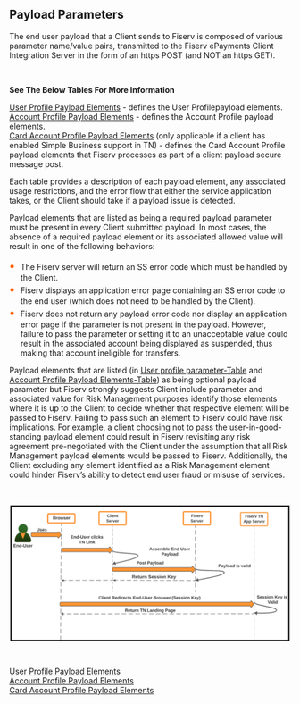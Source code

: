 ## Payload Parameters


The end user payload that a Client sends to Fiserv is composed of various parameter name/value pairs, transmitted to the Fiserv ePayments Client Integration Server in the form of an https POST (and NOT an https GET).


&nbsp;


**See The Below Tables For More Information**


[User Profile Payload Elements](?path=docs/getting-started/TN-Integration-Guide/SSO-Tables/table-1.md) - defines the User Profilepayload elements. </br>
[Account Profile Payload Elements](?path=docs/getting-started/TN-Integration-Guide/SSO-Tables/table-2.md) - defines the Account Profile payload elements. </br>
[Card Account Profile Payload Elements](?path=docs/getting-started/TN-Integration-Guide/SSO-Tables/table-3.md) (only applicable if a client has enabled Simple Business support in TN) - defines the Card Account Profile payload elements that Fiserv processes as part of a client payload secure message post.</br>

Each table provides a description of each payload element, any associated usage restrictions, and the error flow that either the service application takes, or the Client should take if a payload issue is detected. 

Payload elements that are listed as being a required payload parameter must be present in every Client submitted payload. In most cases, the absence of a required payload element or its associated allowed value will result in one of the following behaviors: 

<div class="card-body">
    <ul>
        <li>The Fiserv server will return an SS error code which must be handled by the Client. 
        </li>
        <li>Fiserv displays an application error page containing an SS error code to the end user (which does not need to be handled by the Client). 
        </li>
        <li>Fiserv does not return any payload error code nor display an application error page if the parameter is not present in the payload. However, failure to pass the parameter or setting it to an unacceptable value could result in the associated account being displayed as suspended, thus making that account ineligible for transfers. 
        </li>
    </ul>
</div>

<style>
    .card-body ul {
        list-style: none;
        padding-left: 20px;
    }
    .card-body ul li::before {
        content: "\2022";
        font-size: 1.5em;
        color: #f60;
        display: inline-block;
        width: 1em;
        margin-left: -1em;
    }
</style>

Payload elements that are listed (in [User profile parameter-Table](?path=docs/getting-started/TN-Integration-Guide/SSO-Tables/table-1.md) and [Account Profile Payload Elements-Table](?path=docs/getting-started/TN-Integration-Guide/SSO-Tables/table-2.md)) as being optional payload parameter but Fiserv strongly suggests Client include parameter and associated value for Risk Management purposes identify those elements where it is up to the Client to decide whether that respective element will be passed to Fiserv. Failing to pass such an element to Fiserv could have risk implications. For example, a client choosing not to pass the user-in-good-standing payload element could result in Fiserv revisiting any risk agreement pre-negotiated with the Client under the assumption that all Risk Management payload elements would be passed to Fiserv. Additionally, the Client excluding any element identified as a Risk Management element could hinder Fiserv’s ability to detect end user fraud or misuse of services. 

&nbsp;

<img class="center" src="../../../../assets/images/payloadsecuremessageexchange.png">

&nbsp;

[User Profile Payload Elements](?path=docs/getting-started/TN-Integration-Guide/SSO-Tables/table-1.md)    
[Account Profile Payload Elements](?path=docs/getting-started/TN-Integration-Guide/SSO-Tables/table-2.md)     
[Card Account Profile Payload Elements](?path=docs/getting-started/TN-Integration-Guide/SSO-Tables/table-3.md)     


<style>
.center {
  display: block;
  margin-left: auto;
  margin-right: auto;
  height:300;
  width:400;
}
</style>

